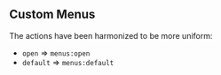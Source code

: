 ## Custom Menus

The actions have been harmonized to be more uniform:

- `open` => `menus:open`
- `default` => `menus:default`

